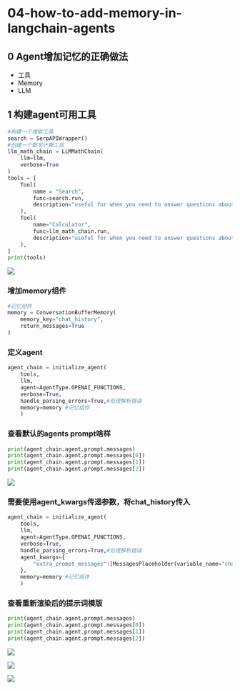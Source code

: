 # 04-how-to-add-memory-in-langchain-agents

## 0 Agent增加记忆的正确做法

- 工具
- Memory
- LLM

## 1 构建agent可用工具

```python
#构建一个搜索工具
search = SerpAPIWrapper()
#创建一个数学计算工具
llm_math_chain = LLMMathChain(
    llm=llm,
    verbose=True
)
tools = [
    Tool(
        name = "Search",
        func=search.run,
        description="useful for when you need to answer questions about current events or the current state of the world"
    ),
    Tool(
        name="Calculator",
        func=llm_math_chain.run,
        description="useful for when you need to answer questions about math"
    ),
]
print(tools)
```



![](https://my-img.javaedge.com.cn/javaedge-blog/2024/06/5d9e55e37c886ec71c107167782ea801.png)

### 增加memory组件

```python
#记忆组件
memory = ConversationBufferMemory(
    memory_key="chat_history",
    return_messages=True
)
```

### 定义agent

```python
agent_chain = initialize_agent(
    tools, 
    llm, 
    agent=AgentType.OPENAI_FUNCTIONS, 
    verbose=True, 
    handle_parsing_errors=True,#处理解析错误
    memory=memory #记忆组件
    )
```

### 查看默认的agents prompt啥样

```python
print(agent_chain.agent.prompt.messages)
print(agent_chain.agent.prompt.messages[0])
print(agent_chain.agent.prompt.messages[1])
print(agent_chain.agent.prompt.messages[2])
```



![](https://my-img.javaedge.com.cn/javaedge-blog/2024/06/b59551d90be5681c18a2af7d66c64442.png)

### 需要使用agent_kwargs传递参数，将chat_history传入

```python
agent_chain = initialize_agent(
    tools, 
    llm, 
    agent=AgentType.OPENAI_FUNCTIONS, 
    verbose=True, 
    handle_parsing_errors=True,#处理解析错误
    agent_kwargs={
        "extra_prompt_messages":[MessagesPlaceholder(variable_name="chat_history"),MessagesPlaceholder(variable_name="agent_scratchpad")],
    },
    memory=memory #记忆组件
    )
```

### 查看重新渲染后的提示词模版

```python
print(agent_chain.agent.prompt.messages)
print(agent_chain.agent.prompt.messages[0])
print(agent_chain.agent.prompt.messages[1])
print(agent_chain.agent.prompt.messages[2])
```



![](https://my-img.javaedge.com.cn/javaedge-blog/2024/06/fda63c82dfa231f54db0bebb44042ef5.png)



![](https://my-img.javaedge.com.cn/javaedge-blog/2024/06/e58ebfbbe5d3ad195bee9aa6621f3f12.png)

![](https://my-img.javaedge.com.cn/javaedge-blog/2024/06/301deba253782403ea403bc8a6d2bce7.png)